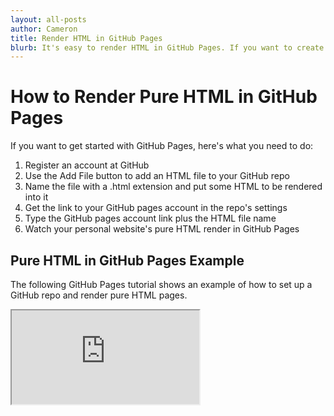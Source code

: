 ```yaml
---
layout: all-posts
author: Cameron
title: Render HTML in GitHub Pages
blurb: It's easy to render HTML in GitHub Pages. If you want to create some simple web pages in GitHub, here's how to do it. It's pure and raw GitHub HTML pages. No Jekyll needed.
---
```


# How to Render Pure HTML in GitHub Pages

If you want to get started with GitHub Pages, here's what you need to do:
1. Register an account at GitHub
2. Use the Add File button to add an HTML file to your GitHub repo
3. Name the file with a .html extension and put some HTML to be rendered into it
5. Get the link to your GitHub pages account in the repo's settings
6. Type the GitHub pages account link plus the HTML file name
7. Watch your personal website's pure HTML render in GitHub Pages

## Pure HTML in GitHub Pages Example

The following GitHub Pages tutorial shows an example of how to set up a GitHub repo and render pure HTML pages.

<div class="embed-responsive embed-responsive-16by9">
<iframe class="embed-responsive-item" src="https://www.youtube.com/embed/lEot4GNBLxE"></iframe>
</div>




